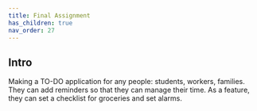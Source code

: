 ```yaml
---
title: Final Assignment
has_children: true
nav_order: 27
---
```


## Intro

Making a TO-DO application for any people: students, workers, families. They can add reminders so that they can manage their time. As a feature, they can set a checklist for groceries and set alarms.